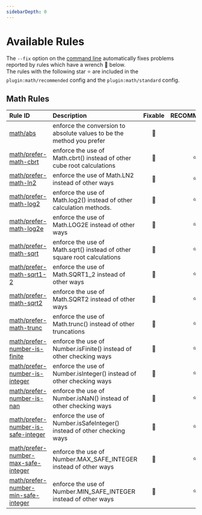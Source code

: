 ```yaml
---
sidebarDepth: 0
---
```


# Available Rules

The `--fix` option on the [command line](https://eslint.org/docs/user-guide/command-line-interface#fixing-problems) automatically fixes problems reported by rules which have a wrench :wrench: below.  
The rules with the following star :star: are included in the `plugin:math/recommended` config and the `plugin:math/standard` config.

<!-- This file is automatically generated in tools/update-docs-rules-index.js, do not change! -->

## Math Rules

| Rule ID | Description | Fixable | RECOMMENDED |
|:--------|:------------|:-------:|:-----------:|
| [math/abs](./abs.md) | enforce the conversion to absolute values to be the method you prefer | :wrench: |  |
| [math/prefer-math-cbrt](./prefer-math-cbrt.md) | enforce the use of Math.cbrt() instead of other cube root calculations | :wrench: | :star: |
| [math/prefer-math-ln2](./prefer-math-ln2.md) | enforce the use of Math.LN2 instead of other ways | :wrench: | :star: |
| [math/prefer-math-log2](./prefer-math-log2.md) | enforce the use of Math.log2() instead of other calculation methods. | :wrench: | :star: |
| [math/prefer-math-log2e](./prefer-math-log2e.md) | enforce the use of Math.LOG2E instead of other ways | :wrench: | :star: |
| [math/prefer-math-sqrt](./prefer-math-sqrt.md) | enforce the use of Math.sqrt() instead of other square root calculations | :wrench: | :star: |
| [math/prefer-math-sqrt1-2](./prefer-math-sqrt1-2.md) | enforce the use of Math.SQRT1_2 instead of other ways | :wrench: | :star: |
| [math/prefer-math-sqrt2](./prefer-math-sqrt2.md) | enforce the use of Math.SQRT2 instead of other ways | :wrench: | :star: |
| [math/prefer-math-trunc](./prefer-math-trunc.md) | enforce the use of Math.trunc() instead of other truncations | :wrench: | :star: |
| [math/prefer-number-is-finite](./prefer-number-is-finite.md) | enforce the use of Number.isFinite() instead of other checking ways | :wrench: | :star: |
| [math/prefer-number-is-integer](./prefer-number-is-integer.md) | enforce the use of Number.isInteger() instead of other checking ways | :wrench: | :star: |
| [math/prefer-number-is-nan](./prefer-number-is-nan.md) | enforce the use of Number.isNaN() instead of other checking ways | :wrench: | :star: |
| [math/prefer-number-is-safe-integer](./prefer-number-is-safe-integer.md) | enforce the use of Number.isSafeInteger() instead of other checking ways | :wrench: | :star: |
| [math/prefer-number-max-safe-integer](./prefer-number-max-safe-integer.md) | enforce the use of Number.MAX_SAFE_INTEGER instead of other ways | :wrench: | :star: |
| [math/prefer-number-min-safe-integer](./prefer-number-min-safe-integer.md) | enforce the use of Number.MIN_SAFE_INTEGER instead of other ways | :wrench: | :star: |
